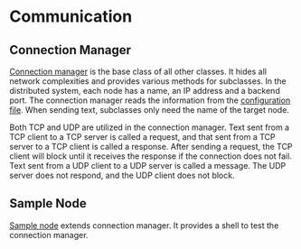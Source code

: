 # Communication
## Connection Manager
[Connection manager](../src/ConnectionManager.java) is the base class of all other classes. It hides all network complexities and provides various methods for subclasses. In the distributed system, each node has a name, an IP address and a backend port. The connection manager reads the information from the [configuration file](../conf/connection_manager.conf). When sending text, subclasses only need the name of the target node.

Both TCP and UDP are utilized in the connection manager. Text sent from a TCP client to a TCP server is called a request, and that sent from a TCP server to a TCP client is called a response. After sending a request, the TCP client will block until it receives the response if the connection does not fail. Text sent from a UDP client to a UDP server is called a message. The UDP server does not respond, and the UDP client does not block.

## Sample Node
[Sample node](../src/SampleNode.java) extends connection manager. It provides a shell to test the connection manager.